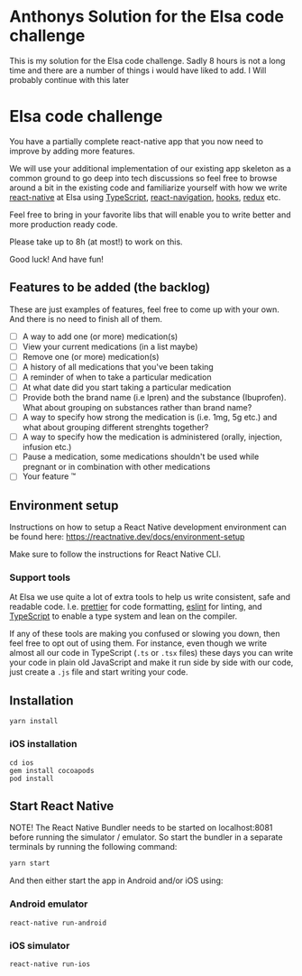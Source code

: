# Anthonys Solution for the Elsa code challenge 

This is my solution for the Elsa code challenge. Sadly 8 hours is not a long time and there are a number of things i would have liked to add. I Will probably continue with this later


# Elsa code challenge

You have a partially complete react-native app that you now need to improve by adding more features.

We will use your additional implementation of our existing app skeleton as a common ground to go deep into tech discussions so feel free to browse around a bit in the existing code and familiarize yourself with how we write [react-native](https://reactnative.dev/) at Elsa using [TypeScript](https://www.typescriptlang.org/), [react-navigation](https://reactnavigation.org/), [hooks](https://reactjs.org/docs/hooks-intro.html), [redux](https://redux.js.org/) etc.

Feel free to bring in your favorite libs that will enable you to write better and more production ready code.

Please take up to 8h (at most!) to work on this.

Good luck! And have fun!

## Features to be added (the backlog)

These are just examples of features, feel free to come up with your own. And there is no need to finish all of them.

- [ ] A way to add one (or more) medication(s)
- [ ] View your current medications (in a list maybe)
- [ ] Remove one (or more) medication(s)
- [ ] A history of all medications that you've been taking
- [ ] A reminder of when to take a particular medication
- [ ] At what date did you start taking a particular medication
- [ ] Provide both the brand name (i.e Ipren) and the substance (Ibuprofen). What about grouping on substances rather than brand name?
- [ ] A way to specify how strong the medication is (i.e. 1mg, 5g etc.) and what about grouping different strenghts together?
- [ ] A way to specify how the medication is administered (orally, injection, infusion etc.)
- [ ] Pause a medication, some medications shouldn't be used while pregnant or in combination with other medications
- [ ] Your feature ™️

## Environment setup

Instructions on how to setup a React Native development environment can be found here:
https://reactnative.dev/docs/environment-setup

Make sure to follow the instructions for React Native CLI.

### Support tools

At Elsa we use quite a lot of extra tools to help us write consistent, safe and readable code. I.e. [prettier](https://prettier.io/) for code formatting, [eslint](https://eslint.org/) for linting, and [TypeScript](https://www.typescriptlang.org/) to enable a type system and lean on the compiler.

If any of these tools are making you confused or slowing you down, then feel free to opt out of using them. For instance, even though we write almost all our code in TypeScript (`.ts` or `.tsx` files) these days you can write your code in plain old JavaScript and make it run side by side with our code, just create a `.js` file and start writing your code.

## Installation

```
yarn install
```

### iOS installation

```
cd ios
gem install cocoapods
pod install
```

## Start React Native

NOTE! The React Native Bundler needs to be started on localhost:8081 before running the simulator / emulator. So start the bundler in a separate terminals by running the following command:

```sh
yarn start
```
And then either start the app in Android and/or iOS using:

### Android emulator

```
react-native run-android
```

### iOS simulator

```
react-native run-ios
```
